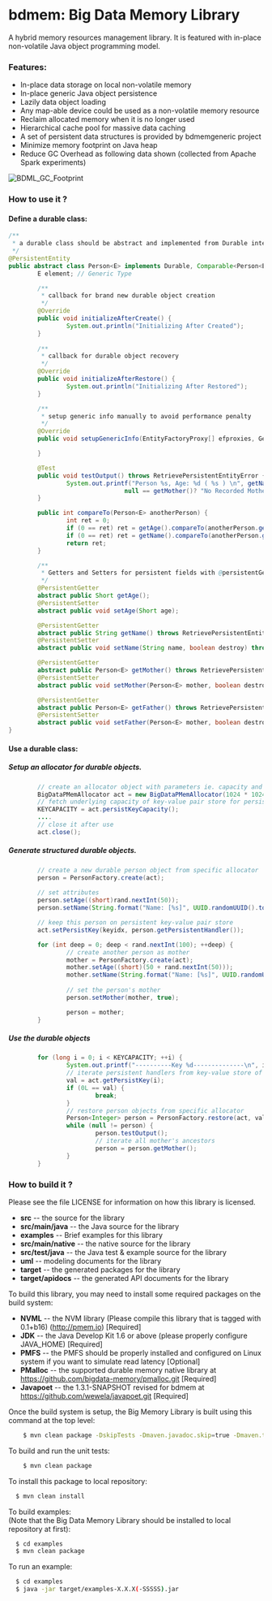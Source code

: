 bdmem: Big Data Memory Library
================================

A hybrid memory resources management library. It is featured with in-place non-volatile Java object programming model.

### Features:

* In-place data storage on local non-volatile memory
* In-place generic Java object persistence
* Lazily data object loading
* Any map-able device could be used as a non-volatile memory resource
* Reclaim allocated memory when it is no longer used
* Hierarchical cache pool for massive data caching
* A set of persistent data structures is provided by bdmemgeneric project
* Minimize memory footprint on Java heap
* Reduce GC Overhead as following data shown (collected from Apache Spark experiments)

![BDML_GC_Footprint](http://bigdata-memory.github.io/images/BDML_GC_impact.png)

### How to use it ?

#### Define a durable class:

```java
/**
 * a durable class should be abstract and implemented from Durable interface with @PersistentEntity annotation
 */
@PersistentEntity
public abstract class Person<E> implements Durable, Comparable<Person<E>> {
        E element; // Generic Type

        /**
         * callback for brand new durable object creation
         */
        @Override
        public void initializeAfterCreate() { 
                System.out.println("Initializing After Created");
        }
        
        /**
         * callback for durable object recovery
         */
        @Override
        public void initializeAfterRestore() { 
                System.out.println("Initializing After Restored");
        }

        /**
         * setup generic info manually to avoid performance penalty
         */
        @Override
        public void setupGenericInfo(EntityFactoryProxy[] efproxies, GenericField.GType[] gftypes) {

        }

        @Test
        public void testOutput() throws RetrievePersistentEntityError {
                System.out.printf("Person %s, Age: %d ( %s ) \n", getName(), getAge(),
                                null == getMother()? "No Recorded Mother" : "Has Recorded Mother");
        }

        public int compareTo(Person<E> anotherPerson) {
                int ret = 0;
                if (0 == ret) ret = getAge().compareTo(anotherPerson.getAge());
                if (0 == ret) ret = getName().compareTo(anotherPerson.getName());
                return ret;
        }

        /**
         * Getters and Setters for persistent fields with @persistentGetter and @PersistentSetter
         */
        @PersistentGetter
        abstract public Short getAge();
        @PersistentSetter
        abstract public void setAge(Short age);

        @PersistentGetter
        abstract public String getName() throws RetrievePersistentEntityError;
        @PersistentSetter
        abstract public void setName(String name, boolean destroy) throws OutOfPersistentMemory, RetrievePersistentEntityError;

        @PersistentGetter
        abstract public Person<E> getMother() throws RetrievePersistentEntityError;
        @PersistentSetter
        abstract public void setMother(Person<E> mother, boolean destroy) throws RetrievePersistentEntityError;

        @PersistentGetter
        abstract public Person<E> getFather() throws RetrievePersistentEntityError;
        @PersistentSetter
        abstract public void setFather(Person<E> mother, boolean destroy) throws RetrievePersistentEntityError;
}

```

#### Use a durable class:

##### Setup an allocator for durable objects.
```java
        // create an allocator object with parameters ie. capacity and uri
        BigDataPMemAllocator act = new BigDataPMemAllocator(1024 * 1024 * 8, "./pobj_person.dat", true);
        // fetch underlying capacity of key-value pair store for persistent handler storage
        KEYCAPACITY = act.persistKeyCapacity();
        ....
        // close it after use
        act.close();
```

##### Generate structured durable objects.
```java
        // create a new durable person object from specific allocator
        person = PersonFactory.create(act);
        
        // set attributes
        person.setAge((short)rand.nextInt(50));
        person.setName(String.format("Name: [%s]", UUID.randomUUID().toString()), true);

        // keep this person on persistent key-value pair store
        act.setPersistKey(keyidx, person.getPersistentHandler());

        for (int deep = 0; deep < rand.nextInt(100); ++deep) {
                // create another person as mother
                mother = PersonFactory.create(act);
                mother.setAge((short)(50 + rand.nextInt(50)));
                mother.setName(String.format("Name: [%s]", UUID.randomUUID().toString()), true);
                
                // set the person's mother
                person.setMother(mother, true);

                person = mother;
        }

```
##### Use the durable objects
```java
        for (long i = 0; i < KEYCAPACITY; ++i) {
                System.out.printf("----------Key %d--------------\n", i);
                // iterate persistent handlers from key-value store of specific allocator
                val = act.getPersistKey(i);
                if (0L == val) {
                        break;
                }
                // restore person objects from specific allocator
                Person<Integer> person = PersonFactory.restore(act, val, true);
                while (null != person) {
                        person.testOutput();
                        // iterate all mother's ancestors
                        person = person.getMother();
                }
        }

```

### How to build it ?

Please see the file LICENSE for information on how this library is licensed.


* **src** -- the source for the library
* **src/main/java** -- the Java source for the library
* **examples** -- Brief examples for this library
* **src/main/native** -- the native source for the library
* **src/test/java** -- the Java test & example source for the library
* **uml** -- modeling documents for the library
* **target** -- the generated packages for the library
* **target/apidocs** -- the generated API documents for the library


To build this library, you may need to install some required packages on the build system:


* **NVML** -- the NVM library (Please compile this library that is tagged with 0.1+b16) (http://pmem.io) [Required]
* **JDK** -- the Java Develop Kit 1.6 or above (please properly configure JAVA_HOME) [Required]
* **PMFS** -- the PMFS should be properly installed and configured on Linux system if you want to simulate read latency [Optional]
* **PMalloc** -- the supported durable memory native library at https://github.com/bigdata-memory/pmalloc.git [Required]
* **Javapoet** -- the 1.3.1-SNAPSHOT revised for bdmem at https://github.com/wewela/javapoet.git [Required]


Once the build system is setup, the Big Memory Library is built using this command at the top level:
```bash
	$ mvn clean package -DskipTests -Dmaven.javadoc.skip=true -Dmaven.test.skip=true
```


To build and run the unit tests:
```bash
	$ mvn clean package
```


To install this package to local repository:
```bash
  $ mvn clean install
```


To build examples:  
(Note that the Big Data Memory Library should be installed to local repository at first):
```bash
  $ cd examples
  $ mvn clean package
```


To run an example:
```bash
  $ cd examples
  $ java -jar target/examples-X.X.X(-SSSSS).jar
```

